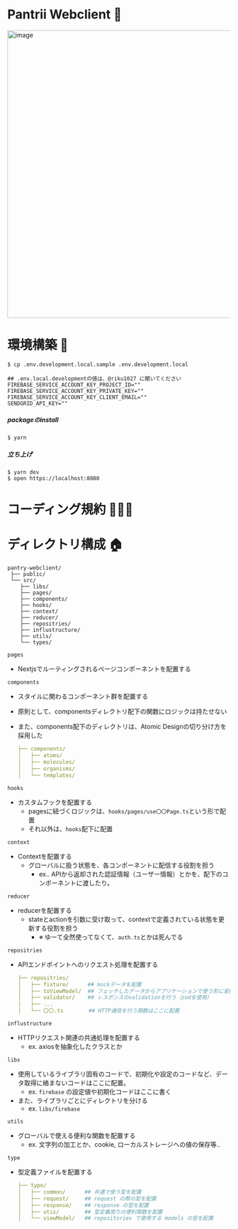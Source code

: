 # Pantrii Webclient 👋
<img width="649" alt="image" src="https://user-images.githubusercontent.com/45778163/159008308-3bc83e48-8d37-4591-8192-ab0d5a3b56ce.png">


# 環境構築 🚀
```bash
$ cp .env.development.local.sample .env.development.local
```

```bash:
## .env.local.developmentの値は、@riku1027 に聞いてください
FIREBASE_SERVICE_ACCOUNT_KEY_PROJECT_ID=""
FIREBASE_SERVICE_ACCOUNT_KEY_PRIVATE_KEY=""
FIREBASE_SERVICE_ACCOUNT_KEY_CLIENT_EMAIL=""
SENDGRID_API_KEY=""
```


##### packageのinstall
```bash
$ yarn
```

##### 立ち上げ
```bash
$ yarn dev
$ open https://localhost:8080
```

# コーディング規約 🙋🏻‍♀️


# ディレクトリ構成 🏠
```
pantry-webclient/
 ├── public/
 └── src/
    ├── libs/
    ├── pages/
    ├── components/
    ├── hooks/
    ├── context/
    ├── reducer/
    ├── repositries/
    ├── influstructure/
    ├── utils/          
    └── types/
```

`pages`

- Nextjsでルーティングされるページコンポーネントを配置する

`components`

- スタイルに関わるコンポーネント群を配置する
 - 原則として、componentsディレクトリ配下の関数にロジックは持たせない
- また、components配下のディレクトリは、Atomic Designの切り分け方を採用した

    ```yaml
    ├── components/
    │   ├── atoms/
    │   ├── molecules/
    │   ├── organisms/ 
    │   └── templates/
    ```

`hooks`

- カスタムフックを配置する
    - pagesに紐づくロジックは、`hooks/pages/use〇〇Page.ts`という形で配置
    - それ以外は、`hooks`配下に配置

`context`

- Contextを配置する
    - グローバルに扱う状態を、各コンポーネントに配信する役割を担う
      - ex.. APIから返却された認証情報（ユーザー情報）とかを、配下のコンポーネントに渡したり。

`reducer`

- reducerを配置する
    - stateとactionを引数に受け取って、contextで定義されている状態を更新する役割を担う
      - ※ ゆーて全然使ってなくて、`auth.ts`とかは死んでる

`repositries`

- APIエンドポイントへのリクエスト処理を配置する
    ```yaml
    ├── repositries/
    │   ├── fixture/      ## mockデータを配置
    │   ├── toViewModel/  ## フェッチしたデータからアプリケーションで使う形に変換を行う
    │   ├── validator/    ## レスポンスのvalidationを行う（zodを使用）
    │   ├── ...
    │   └── 〇〇.ts        ## HTTP通信を行う関数はここに配置
    ```

`influstructure`

- HTTPリクエスト関連の共通処理を配置する
    - ex. axiosを抽象化したクラスとか


`libs`

- 使用しているライブラリ固有のコードで、初期化や設定のコードなど、データ取得に絡まないコードはここに配置。
    - ex.  `firebase` の設定値や初期化コードはここに書く
- また、ライブラリごとにディレクトリを分ける
    - ex.  `libs/firebase`

`utils`

- グローバルで使える便利な関数を配置する
    - ex. 文字列の加工とか、cookie, ローカルストレージへの値の保存等..

`type`

- 型定義ファイルを配置する
    ```yaml
    ├── type/
    │   ├── common/      ## 共通で使う型を配置
    │   ├── request/     ## request の際の型を配置
    │   ├── response/    ## response の型を配置
    │   ├── utis/        ## 型定義周りの便利関数を配置
    │   └── viewModel/   ## repositories で使用する models の型を配置
    ```
